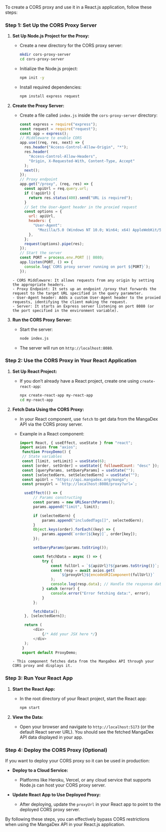 To create a CORS proxy and use it in a React.js application, follow these steps:

### Step 1: Set Up the CORS Proxy Server

1. **Set Up Node.js Project for the Proxy:**

   - Create a new directory for the CORS proxy server:
     ```bash
     mkdir cors-proxy-server
     cd cors-proxy-server
     ```
   - Initialize the Node.js project:
     ```bash
     npm init -y
     ```
   - Install required dependencies:
     ```bash
     npm install express request
     ```

2. **Create the Proxy Server:**

   - Create a file called `index.js` inside the `cors-proxy-server` directory:
     ```javascript
     const express = require("express");
     const request = require("request");
     const app = express();
     // Middleware to enable CORS
     app.use((req, res, next) => {
       res.header("Access-Control-Allow-Origin", "*");
       res.header(
         "Access-Control-Allow-Headers",
         "Origin, X-Requested-With, Content-Type, Accept"
       );
       next();
     });
     // Proxy endpoint
     app.get("/proxy", (req, res) => {
       const apiUrl = req.query.url;
       if (!apiUrl) {
         return res.status(400).send("URL is required");
       }
       // Set the User-Agent header in the proxied request
       const options = {
         url: apiUrl,
         headers: {
           "User-Agent":
             "Mozilla/5.0 (Windows NT 10.0; Win64; x64) AppleWebKit/537.36 (KHTML, like Gecko) Chrome/58.0.3029.110 Safari/537.36",
         },
       };
       request(options).pipe(res);
     });
     // Start the server
     const PORT = process.env.PORT || 8080;
     app.listen(PORT, () => {
       console.log(`CORS proxy server running on port ${PORT}`);
     });
     ```

   ```
   - CORS Middleware: It allows requests from any origin by setting the appropriate headers.
   - Proxy Endpoint: It sets up an endpoint /proxy that forwards the request to the target URL specified in the query parameter.
   - User-Agent header: Adds a custom User-Agent header to the proxied requests, identifying the client making the request.
   - Server: It starts an Express server listening on port 8080 (or the port specified in the environment variable).
   ```

3. **Run the CORS Proxy Server:**
   - Start the server:
     ```bash
     node index.js
     ```
   - The server will run on `http://localhost:8080`.

### Step 2: Use the CORS Proxy in Your React Application

1.  **Set Up React Project:**

    - If you don’t already have a React project, create one using `create-react-app`:
      ```bash
      npx create-react-app my-react-app
      cd my-react-app
      ```

2.  **Fetch Data Using the CORS Proxy:**

    - In your React component, use `fetch` to get data from the MangaDex API via the CORS proxy server.
    - Example in a React component:

      ```javascript
      import React, { useEffect, useState } from "react";
      import axios from "axios";
       function ProxyDemo() {
       // State variables
       const [limit, setLimit] = useState(6);
       const [order, setOrder] = useState({ followedCount: "desc" });
       const [queryParams, setQueryParams] = useState("");
       const [selectedGern, setSelectedGern] = useState("");
       const apiUrl = "https://api.mangadex.org/manga";
       const proxyUrl = `http://localhost:8080/proxy?url=`;

        useEffect(() => {
        	// Params constructing
        	const params = new URLSearchParams();
        	params.append("limit", limit);

        	if (selectedGern) {
        		params.append("includedTags[]", selectedGern);
        	}
        	Object.keys(order).forEach((key) => {
        		params.append(`order[${key}]`, order[key]);
        	});

        	setQueryParams(params.toString());

        	const fetchData = async () => {
        		try {
        			const fullUrl = `${apiUrl}?${params.toString()}`;
        			const resp = await axios.get(
        				`${proxyUrl}${encodeURIComponent(fullUrl)}`
        			);
        			console.log(resp.data); // Handle the response data here
        		} catch (error) {
        			console.error("Error fetching data:", error);
        		}
        	};

        	fetchData();
        }, [selectedGern]);

        return (
        	<div>
        		{/* Add your JSX here */}
        	</div>
        );
       }
       export default ProxyDemo;
    ```
    - This component fetches data from the MangaDex API through your CORS proxy and displays it.
    ```

### Step 3: Run Your React App

1. **Start the React App:**

   - In the root directory of your React project, start the React app:
     ```bash
     npm start
     ```

2. **View the Data:**
   - Open your browser and navigate to `http://localhost:5173` (or the default React server URL). You should see the fetched MangaDex API data displayed in your app.

### Step 4: Deploy the CORS Proxy (Optional)

If you want to deploy your CORS proxy so it can be used in production:

- **Deploy to a Cloud Service:**

  - Platforms like Heroku, Vercel, or any cloud service that supports Node.js can host your CORS proxy server.

- **Update React App to Use Deployed Proxy:**
  - After deploying, update the `proxyUrl` in your React app to point to the deployed CORS proxy server.

By following these steps, you can effectively bypass CORS restrictions when using the MangaDex API in your React.js application.
